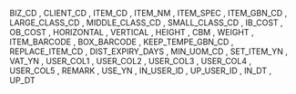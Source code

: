 BIZ_CD
, CLIENT_CD
, ITEM_CD
, ITEM_NM
, ITEM_SPEC
, ITEM_GBN_CD
, LARGE_CLASS_CD
, MIDDLE_CLASS_CD
, SMALL_CLASS_CD
, IB_COST
, OB_COST
, HORIZONTAL
, VERTICAL
, HEIGHT
, CBM
, WEIGHT
, ITEM_BARCODE
, BOX_BARCODE
, KEEP_TEMPE_GBN_CD
, REPLACE_ITEM_CD
, DIST_EXPIRY_DAYS
, MIN_UOM_CD
, SET_ITEM_YN
, VAT_YN
, USER_COL1
, USER_COL2
, USER_COL3
, USER_COL4
, USER_COL5
, REMARK
, USE_YN
, IN_USER_ID
, UP_USER_ID
, IN_DT
, UP_DT